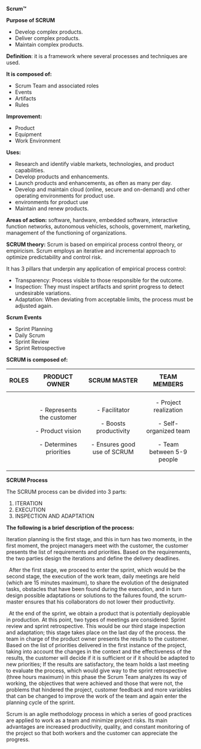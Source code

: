 ﻿**Scrum™**

**Purpose of SCRUM**

- Develop complex products.
- Deliver complex products.
- Maintain complex products.

**Definition**: it is a framework where several processes and techniques are used.

**It is composed of:**

- Scrum Team and associated roles
- Events
- Artifacts
- Rules

**Improvement:** 

- Product
- Equipment
- Work Environment

**Uses:** 

- Research and identify viable markets, technologies, and product capabilities.
- Develop products and enhancements.
- Launch products and enhancements, as often as many per day.
- Develop and maintain cloud (online, secure and on-demand) and other operating environments for product use. 
- environments for product use
- Maintain and renew products.

**Areas of action:** software, hardware, embedded software, interactive function networks, autonomous vehicles, schools, government, marketing, management of the functioning of organizations.

**SCRUM theory:** Scrum is based on empirical process control theory, or empiricism. Scrum employs an iterative and incremental approach to optimize predictability and control risk. 

It has 3 pillars that underpin any application of empirical process control: 

- Transparency: Process visible to those responsible for the outcome.
- Inspection: They must inspect artifacts and sprint progress to detect undesirable variations.
- Adaptation: When deviating from acceptable limits, the process must be adjusted again.

**Scrum Events**

- Sprint Planning 
- Daily Scrum 
- Sprint Review 
- Sprint Retrospective

**SCRUM is composed of:** 

|<p></p><p></p><p></p><p>**ROLES**</p><p></p>|PRODUCT OWNER|SCRUM MASTER|TEAM MEMBERS|
| :- | :-: | :-: | :-: |
||<p>- Represents the customer</p><p>- Product vision</p><p>- Determines priorities</p>|<p>- Facilitator </p><p>- Boosts productivity</p><p>- Ensures good use of SCRUM</p><p></p>|<p>- Project realization</p><p>- Self-organized team</p><p>- Team between 5-9 people</p>|

**SCRUM Process**

The SCRUM process can be divided into 3 parts:

1. ITERATION 
1. EXECUTION 
1. INSPECTION AND ADAPTATION 

**The following is a brief description of the process:**

Iteration planning is the first stage, and this in turn has two moments, in the first moment, the project managers meet with the customer, the customer presents the list of requirements and priorities. Based on the requirements, the two parties design the iterations and define the delivery deadlines.

` `After the first stage, we proceed to enter the sprint, which would be the second stage, the execution of the work team, daily meetings are held (which are 15 minutes maximum), to share the evolution of the designated tasks, obstacles that have been found during the execution, and in turn design possible adaptations or solutions to the failures found, the scrum-master ensures that his collaborators do not lower their productivity.

` `At the end of the sprint, we obtain a product that is potentially deployable in production. At this point, two types of meetings are considered: Sprint review and sprint retrospective. This would be our third stage inspection and adaptation; this stage takes place on the last day of the process. the team in charge of the product owner presents the results to the customer. Based on the list of priorities delivered in the first instance of the project, taking into account the changes in the context and the effectiveness of the results, the customer will decide if it is sufficient or if it should be adapted to new priorities; If the results are satisfactory, the team holds a last meeting to evaluate the process, which would give way to the sprint retrospective (three hours maximum) in this phase the Scrum Team analyzes its way of working, the objectives that were achieved and those that were not, the problems that hindered the project, customer feedback and more variables that can be changed to improve the work of the team and again enter the planning cycle of the sprint.

Scrum is an agile methodology process in which a series of good practices are applied to work as a team and minimize project risks. Its main advantages are increased productivity, quality, and constant monitoring of the project so that both workers and the customer can appreciate the progress.




